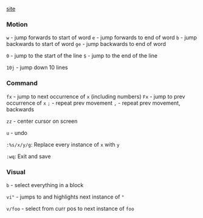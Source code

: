 [site](https://vim.rtorr.com/)
### Motion

`w` - jump forwards to start of word
`e` - jump forwards to end of word
`b` - jump backwards to start of word
`ge` - jump backwards to end of word

`0` - jump to the start of the line
`$` - jump to the end of the line

`10j` - jump down 10 lines

### Command

`fx` - jump to next occurrence of `x` (including numbers)
`Fx` - jump to prev occurrence of `x`
`;` - repeat prev movement
`,` - repeat prev movement, backwards

`zz` - center cursor on screen

`u` - undo

`:%s/x/y/g`: Replace every instance of `x` with `y`

`:wq`: Exit and save
### Visual

`b` - select everything in a block

`vi"` - jumps to and highlights next instance of `"`

`v/foo` - select from curr pos to next instance of `foo`


